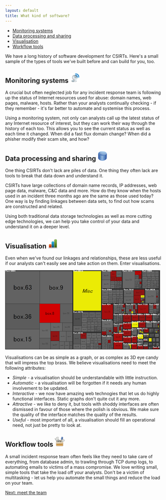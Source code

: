 ```yaml
---
layout: default
title: What kind of software?
---
```

<p id="toc">
    <ul>
        <li><a href="#monitoring_systems">Monitoring systems</a></li>
        <li><a href="#data_processing_and_sharing">Data processing and sharing</a></li>
        <li><a href="#visualisation">Visualisation</a></li>
        <li><a href="#workflow_tools">Workflow tools</a></li>
    </ul>
</p>


We have a long history of software development for CSIRTs. Here's a small sample of the types of tools we've built before and can build for you, too.

## Monitoring systems <img src="/img/head_icons/radar.png" />

A crucial but often neglected job for any incident response team is following up the status of Internet resources used for abuse: domain names, web pages, malware, hosts.  Rather than your analysts continually checking - if they remember - it's far better to automate and systemise this process.

Using a monitoring system, not only can analysts call up the latest status of any Internet resource of interest, but they can work their way through the history of each too. This allows you to see the current status as well as each time it changed. When did a fast flux domain change? When did a phisher modify their scam site, and how?

## Data processing and sharing <img src="/img/head_icons/database.png" />

One thing CSIRTs don't lack are piles of data. One thing they often lack are tools to break that data down and understand it.

CSIRTs have large collections of domain name records, IP addresses, web page data, malware, C&C data and more. How do they know when the hosts used in an incident three months ago are the same as those used today?  One way is by finding linkages between data sets, to find out how scams are constructed and related.

Using both traditional data storage technologies as well as more cutting edge technologies, we can help you take control of your data and understand it on a deeper level.

## Visualisation <img src="/img/head_icons/graph.png" />

Even when we've found our linkages and relationships, these are less useful if our analysts can't easily see and take action on them. Enter visualisations.

<p><img src="/img/treemap.png" /></p>

Visualisations can be as simple as a graph, or as complex as 3D eye candy that will impress the top brass.  We believe visualisations need to meet the following attributes:

* *Simple* - a visualisation should be understandable with little instruction.
* *Automatic* - a visualisation will be forgotten if it needs any human involvement to be updated.
* *Interactive* - we now have amazing web technogies that let us do highly functional interfaces. Static graphs don't quite cut it any more.
* *Attractive* - we like to deny it, but tools with shoddy interfaces are often dismissed in favour of those where the polish is obvious. We make sure the quality of the interface matches the quality of the results.
* *Useful* - most important of all, a visualisation should fill an operational need, not just be pretty to look at.

## Workflow tools <img src="/img/head_icons/tools.png" />

A small incident response team often feels like they need to take care of everything, from database admin, to trawling through TCP dump logs, to automating emails to victims of a mass compromise. We love writing small, simple tools that take the load off your analysts.  Don't be a victim of multitasking - let us help you automate the small things and reduce the load on your team.

<p><a href="/about">Next: meet the team</a></p>
